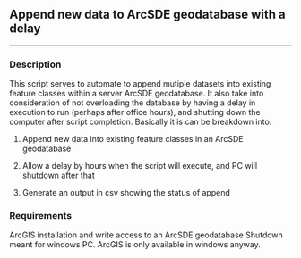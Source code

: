 ## Append new data to ArcSDE geodatabase with a delay
---
### Description
This script serves to automate to append mutiple datasets into existing feature classes within a server ArcSDE geodatabase. It also take into consideration of not overloading the database by having a delay in execution to run (perhaps after office hours), and shutting down the computer after script completion. Basically it is can be breakdown into:

1) Append new data into existing feature classes in an ArcSDE geodatabase

2) Allow a delay by hours when the script will execute, and PC will shutdown after that

3) Generate an output in csv showing the status of append

### Requirements
ArcGIS installation and write access to an ArcSDE geodatabase
Shutdown meant for windows PC. ArcGIS is only available in windows anyway.
